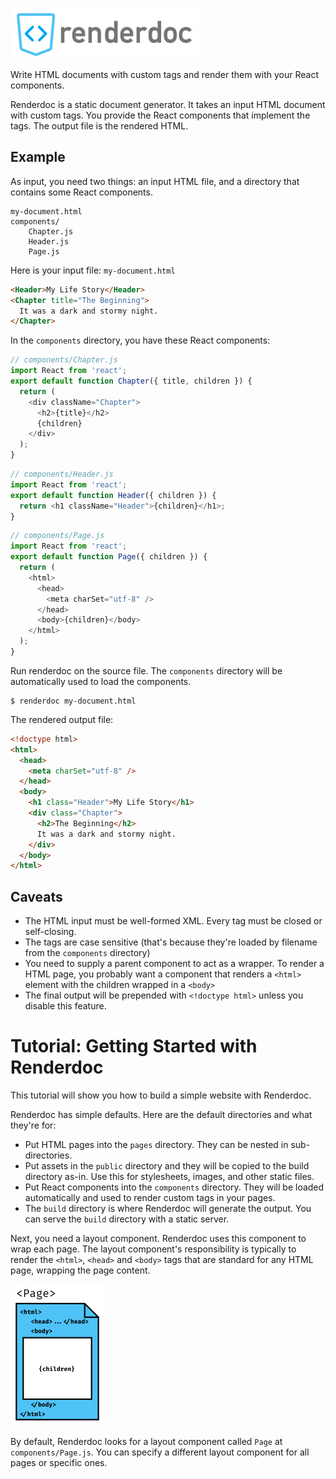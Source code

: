 ![renderdoc logo](images/renderdoc.png)

Write HTML documents with custom tags and render them with your React components.

Renderdoc is a static document generator. It takes an input HTML document with custom tags. You provide the React components that implement the tags. The output file is the rendered HTML.

## Example

As input, you need two things: an input HTML file, and a directory that contains some React components.

```
my-document.html
components/
    Chapter.js
    Header.js
    Page.js
```

Here is your input file: `my-document.html`

```html
<Header>My Life Story</Header>
<Chapter title="The Beginning">
  It was a dark and stormy night.
</Chapter>
```

In the `components` directory, you have these React components:

```js
// components/Chapter.js
import React from 'react';
export default function Chapter({ title, children }) {
  return (
    <div className="Chapter">
      <h2>{title}</h2>
      {children}
    </div>
  );
}
```

```js
// components/Header.js
import React from 'react';
export default function Header({ children }) {
  return <h1 className="Header">{children}</h1>;
}

```

```js
// components/Page.js
import React from 'react';
export default function Page({ children }) {
  return (
    <html>
      <head>
        <meta charSet="utf-8" />
      </head>
      <body>{children}</body>
    </html>
  );
}
```

Run renderdoc on the source file. The `components` directory will be automatically used to load the components.

```shell
$ renderdoc my-document.html
```

The rendered output file:

```html
<!doctype html>
<html>
  <head>
    <meta charSet="utf-8" />
  </head>
  <body>
    <h1 class="Header">My Life Story</h1>
    <div class="Chapter">
      <h2>The Beginning</h2>
      It was a dark and stormy night.
    </div>
  </body>
</html>
```

## Caveats

- The HTML input must be well-formed XML. Every tag must be closed or self-closing.
- The tags are case sensitive (that's because they're loaded by filename from the `components` directory)
- You need to supply a parent component to act as a wrapper. To render a HTML page, you probably want a component that renders a `<html>` element with the children wrapped in a `<body>`
- The final output will be prepended with `<!doctype html>` unless you disable this feature.

# Tutorial: Getting Started with Renderdoc

This tutorial will show you how to build a simple website with Renderdoc.

Renderdoc has simple defaults. Here are the default directories and what they're for:

* Put HTML pages into the `pages` directory. They can be nested in sub-directories.
* Put assets in the `public` directory and they will be copied to the build directory as-in. Use this for stylesheets, images, and other static files.
* Put React components into the `components` directory. They will be loaded automatically and used to render custom tags in your pages.
* The `build` directory is where Renderdoc will generate the output. You can serve the `build` directory with a static server.

Next, you need a layout component. Renderdoc uses this component to wrap each page. The layout component's responsibility is typically to render the `<html>`, `<head>` and `<body>` tags that are standard for any HTML page, wrapping the page content.

![](images/layout-component.png)

By default, Renderdoc looks for a layout component called `Page` at `components/Page.js`. You can specify a different layout component for all pages or specific ones.
